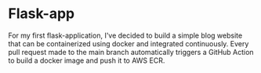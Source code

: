 # Flask-app

For my first flask-application, I've decided to build a simple blog website that can be containerized using docker and integrated continuously. Every pull request made to the main branch automatically triggers a GitHub Action to build a docker image and push it to AWS ECR.


